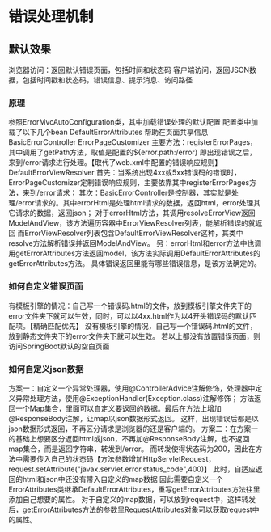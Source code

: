 # 错误处理机制

## 默认效果

浏览器访问：返回默认错误页面，包括时间和状态码
客户端访问，返回JSON数据，包括时间戳和状态码，错误信息、提示消息、访问路径

### 原理

参照ErrorMvcAutoConfiguration类，其中加载错误处理的默认配置
配置类中加载了以下几个bean
    DefaultErrorAttributes
        帮助在页面共享信息
    BasicErrorController
    ErrorPageCustomizer
        主要方法：registerErrorPages，其中调用了getPath方法，取值是配置的${error.path:/error}
        即出现错误之后，来到/error请求进行处理。【取代了web.xml中配置的错误响应规则】
    DefaultErrorViewResolver
首先：当系统出现4xx或5xx错误码的错误时，ErrorPageCustomizer定制错误响应规则，主要依靠其中registerErrorPages方法，来到/error请求；
其次：BasicErrorController是控制器，其实就是处理/error请求的。其中errorHtml是处理html请求的数据，返回html，error处理其它请求的数据，返回json；
    对于errorHtml方法，其调用resolveErrorView返回ModelAndView，该方法遍历容器中ErrorViewResolver列表，能解析错误的就返回
    而ErrorViewResolver列表包含DefaultErrorViewResolver这种，其类中resolve方法解析错误并返回ModelAndView。
    另：errorHtml和error方法中也调用getErrorAttributes方法返回model，该方法实际调用DefaultErrorAttributes的getErrorAttributes方法。
    具体错误返回里能有哪些错误信息，是该方法确定的。

### 如何自定义错误页面

有模板引擎的情况：自己写一个错误码.html的文件，放到模板引擎文件夹下的error文件夹下就可以生效，同时，可以以4xx.html作为以4开头错误码的默认匹配项。【精确匹配优先】
没有模板引擎的情况，自己写一个错误码.html的文件，放到静态文件夹下的error文件夹下就可以生效。 
若以上都没有放置错误页面，则访问SpringBoot默认的空白页面

### 如何自定义json数据

方案一：自定义一个异常处理器，使用@ControllerAdvice注解修饰，处理器中定义异常处理方法，使用@ExceptionHandler(Exception.class)注解修饰；
    方法返回一个Map集合，里面可以自定义要返回的数据。最后在方法上增加@ResponseBody注解，让map以json数据形式返回。
    这样，出现错误后都是以json数据形式返回，不再区分请求是浏览器的还是客户端的。
方案二：在方案一的基础上想要区分返回html或json，不再加@ResponseBody注解，也不返回map集合，而是返回字符串，转发到/error。
    而转发使得状态码为200，因此在方法中需要传入自己的状态码【方法参数增加HttpServletRequest，request.setAttribute("javax.servlet.error.status_code",400)】
    此时，自适应返回的html和json中还没有带入自定义的map数据
    因此需要自定义一个ErrorAttributes类继承DefaultErrorAttributes，重写getErrorAttributes方法往里添加自己想要的属性。
    对于自定义的map数据，可以放到request中，这样转发后，getErrorAttributes方法的参数里RequestAttributes对象可以获取request中的属性。
    